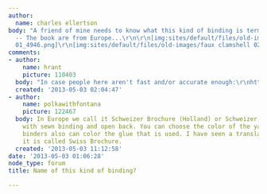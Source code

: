 ```yaml
---
author:
  name: charles ellertson
body: "A friend of mine needs to know what this kind of binding is termed (technically)
  -- The book are from Europe...\r\n\r\n[img:sites/default/files/old-images/faux clamshell
  01_4946.png]\r\n[img:sites/default/files/old-images/faux clamshell 02_4057.png]"
comments:
- author:
    name: hrant
    picture: 110403
  body: "In case people here aren't fast and/or accurate enough:\r\nhttp://bookbindingforum.com/forum/\r\nhttp://cornerbindery.blogspot.com/2007/07/bookbinding-forums.html\r\n\r\nhhp\r\n"
  created: '2013-05-03 02:04:47'
- author:
    name: polkawithfontana
    picture: 122467
  body: In Europe we call it Schweizer Brochure (Holland) or Schweizer Broschur (Germany)
    with sewn binding and open back. You can choose the color of the yarn and some
    binders also can color the glue that is used. I have seen a translation in English  where
    it is called Swiss Brochure.
  created: '2013-05-03 11:12:58'
date: '2013-05-03 01:06:28'
node_type: forum
title: Name of this kind of binding?

---
```

